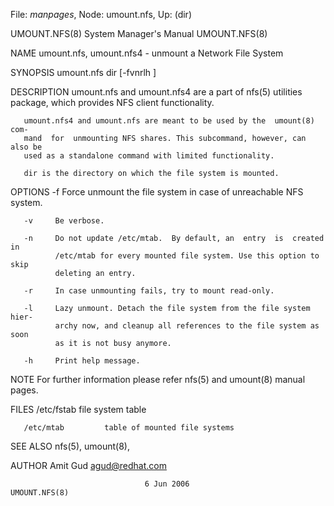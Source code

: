 File: *manpages*,  Node: umount.nfs,  Up: (dir)

UMOUNT.NFS(8)               System Manager's Manual              UMOUNT.NFS(8)



NAME
       umount.nfs, umount.nfs4 - unmount a Network File System

SYNOPSIS
       umount.nfs dir [-fvnrlh ]

DESCRIPTION
       umount.nfs  and  umount.nfs4  are  a  part of nfs(5) utilities package,
       which provides NFS client functionality.

       umount.nfs4 and umount.nfs are meant to be used by the  umount(8)  com‐
       mand  for  unmounting NFS shares. This subcommand, however, can also be
       used as a standalone command with limited functionality.

       dir is the directory on which the file system is mounted.


OPTIONS
       -f     Force unmount the file system in case of unreachable NFS system.

       -v     Be verbose.

       -n     Do not update /etc/mtab.  By default, an  entry  is  created  in
              /etc/mtab for every mounted file system. Use this option to skip
              deleting an entry.

       -r     In case unmounting fails, try to mount read-only.

       -l     Lazy unmount. Detach the file system from the file system  hier‐
              archy now, and cleanup all references to the file system as soon
              as it is not busy anymore.

       -h     Print help message.


NOTE
       For further information please refer nfs(5) and umount(8) manual pages.


FILES
       /etc/fstab        file system table

       /etc/mtab         table of mounted file systems


SEE ALSO
       nfs(5), umount(8),


AUTHOR
       Amit Gud <agud@redhat.com>



                                  6 Jun 2006                     UMOUNT.NFS(8)
